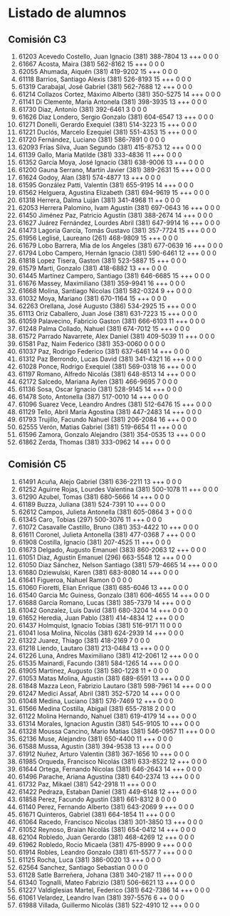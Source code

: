 # Listado de alumnos

## Comisión C3
01.  61203  Acevedo Costello, Juan Ignacio            (381) 388-7804        13 +++               0    0    0
02.  61667  Acosta, Maira                             (381) 562-8162        15 +++               0    0    0
03.  62055  Ahumada, Aiquén                           (381) 419-9202        15 +++               0    0    0
04.  61118  Barrios, Santiago Alexis                  (381) 526-8193        15 +++               0    0    0
05.  61319  Carabajal, José Gabriel                   (381) 562-7688        12 +++               0    0    0
06.  61214  Collazos Cortez, Máximo Alberto           (381) 350-5275        14 +++               0    0    0
07.  61141  Di Clemente, María Antonela               (381) 398-3935        13 +++               0    0    0
08.  61730  Diaz, Antonio                             (381) 392-6461         3                   0    0    0
09.  61626  Diaz Londero, Sergio Gonzalo              (381) 604-6547        13 +++               0    0    0
10.  61271  Donelli, Gerardo Exequiel                 (381) 514-3223        15 +++               0    0    0
11.  61221  Duclós, Marcelo Ezequiel                  (381) 551-4353        15 +++               0    0    0
12.  61720  Fernández, Luciano                        (381) 586-7891         0                   0    0    0
13.  62093  Frías Silva, Juan Segundo                 (381) 415-8753        12 +++               0    0    0
14.  61139  Gallo, María Matilde                      (381) 333-4836        11 +++               0    0    0
15.  61352  García Moya, José Ignacio                 (381) 638-9006        13 +++               0    0    0
16.  61200  Gauna Serrano, Martín Javier              (381) 389-2631        15 +++               0    0    0
17.  61624  Godoy, Alan                               (381) 574-4877        13 +++               0    0    0
18.  61595  González Patti, Valentín                  (381) 655-9195        14 +++               0    0    0
19.  61562  Helguera, Agustina Elizabeth              (381) 694-9619        15 +++               0    0    0
20.  61318  Herrera, Dalma Luján                      (381) 341-4968        11 ++                0    0    0
21.  62053  Herrera Palomino, Ivam Agustín            (381) 697-0643        16 +++               0    0    0
22.  61450  Jiménez Paz, Patricio Agustín             (381) 388-2674        14 +++               0    0    0
23.  61627  Juárez Fernández, Lourdes Abril           (381) 647-9914        16 +++               0    0    0
24.  61473  Lagoria García, Tomás Gustavo             (381) 357-7724        15 +++               0    0    0
25.  61956  Leglisé, Laureano                         (261) 468-9809        15 +++               0    0    0
26.  61679  Lobo Barrera, Mia de los Angeles          (381) 677-0639        16 +++               0    0    0
27.  61794  Lobo Campero, Hernán Ignacio              (381) 590-6461        12 +++               0    0    0
28.  61818  Lopez Tisera, Gaston                      (381) 523-5887        15 +++               0    0    0
29.  61579  Marti, Gonzalo                            (381) 418-6882        13 +++               0    0    0
30.  61445  Martínez Campero, Santiago                (381) 646-6685        15 +++               0    0    0
31.  61676  Massey, Maximiliano                       (381) 359-9941        16 +++               0    0    0
32.  61668  Molina, Santiago Nicolas                  (381) 582-0324         9 ++                0    0    0
33.  61032  Moya, Mariano                             (381) 670-1164        15 +++               0    0    0
34.  62263  Orellana, José Augusto                    (386) 534-2925        15 +++               0    0    0
35.  61113  Oriz Caballero, Juan José                 (381) 631-7223        15 +++               0    0    0
36.  61059  Palavecino, Fabricio Gaston               (381) 666-6103        11 +++               0    0    0
37.  61248  Palma Collado, Nahuel                     (381) 674-7012        15 +++               0    0    0
38.  61572  Parrado Navarrete, Alex Daniel            (381) 409-5039        11 +++               0    0    0
39.  61581  Paz, Naim Federico                        (381) 353-0060         0                   0    0    0
40.  61037  Paz, Rodrigo Federico                     (381) 637-6461        14 +++               0    0    0
41.  61312  Paz Berrondo, Lucas David                 (381) 341-4321        16 +++               0    0    0
42.  61028  Ponce, Rodrigo Exequiel                   (381) 569-0318        16 +++               0    0    0
43.  61197  Romano, Alfredo Nicolás                   (381) 648-8513        14 +++               0    0    0
44.  62172  Salcedo, Mariana Aylen                    (381) 466-9695         7                   0    0    0
45.  61136  Sosa, Oscar Ignacio                       (381) 528-9145        14 +++               0    0    0
46.  61478  Soto, Antonella                           (387) 517-0010        14 +++               0    0    0
47.  61096  Suarez Vece, Leandro Andres               (381) 512-6476        15 +++               0    0    0
48.  61129  Tello, Abril María Agostina               (381) 447-2483        14 +++               0    0    0
49.  61793  Trujillo, Facundo Nahuel                  (381) 206-2084        16 +++               0    0    0
50.  62555  Verón, Matias Gabriel                     (381) 519-6654        11 +++               0    0    0
51.  61596  Zamora, Gonzalo Alejandro                 (381) 354-0535        13 +++               0    0    0
52.  61862  Zerda, Thomas                             (381) 333-0962        14 +++               0    0    0

## Comisión C5
01.  61491  Acuña, Alejo Gabriel                      (381) 636-2211        13 +++               0    0    0
02.  61252  Aguirre Rojas, Lourdes Valentina          (381) 500-1078        11 +++               0    0    0
03.  61290  Azubel, Tomas                             (381) 680-5666        14 +++               0    0    0
04.  61189  Buzza, Juliana                            (381) 524-7391        10 +++               0    0    0
05.  62612  Campos, Julieta Antonella                 (381) 605-0864         3 +                 0    0    0
06.  61345  Caro, Tobias                              (297) 500-3076        11 +++               0    0    0
07.  61072  Casavalle Castillo, Bruno                 (381) 353-4422        10 +++               0    0    0
08.  61611  Coronel, Julieta Antonella                (381) 477-0368         7 +++               0    0    0
09.  61908  Costilla, Ignacio                         (381) 207-4525        11 +++               0    0    0
10.  61673  Delgado, Augusto Emanuel                  (383) 860-2063        12 +++               0    0    0
11.  61051  Diaz, Agustin Emanuel                     (296) 663-5548        12 +++               0    0    0
12.  61050  Diaz Sánchez, Nelson Santiago             (381) 579-4665        14 +++               0    0    0
13.  61680  Dziewulski, Karen                         (381) 683-8080        14 +++               0    0    0
14.  61641  Figueroa, Nahuel Ramon                                           0                   0    0    0
15.  61060  Fioretti, Elian Enrique                   (381) 685-6046        13 +++               0    0    0
16.  61540  Garcia Mc Guiness, Gonzalo                (381) 606-4655        14 +++               0    0    0
17.  61688  García Romano, Lucas                      (381) 385-7379        14 +++               0    0    0
18.  61042  Gonzalez, Luis David                      (381) 680-3204        14 +++               0    0    0
19.  61652  Heredia, Juan Pablo                       (381) 414-4834        12 +++               0    0    0
20.  61437  Holmquist, Ignacio Tobias                 (381) 516-9171        11                   0    0    0
21.  61041  Iosa Molina, Nicolás                      (381) 624-2939        14 +++               0    0    0
22.  61322  Juarez, Thiago                            (381) 418-2169         7                   0    0    0
23.  61218  Liendo, Lautaro                           (381) 213-0484        13 +++               0    0    0
24.  61226  Luna, Andres Maximiliano                  (381) 412-2061        12 +++               0    0    0
25.  61535  Mainardi, Facundo                         (381) 584-1265        14 +++               0    0    0
26.  61905  Martinez, Augusto                         (381) 580-1228        11 +                 0    0    0
27.  61053  Matas Molina, Agustín                     (381) 689-6591        13 +++               0    0    0
28.  61848  Mazza Leon, Fabrizio Lautaro              (381) 598-7961        14 +++               0    0    0
29.  61247  Medici Assaf, Abril                       (381) 352-5720        14 +++               0    0    0
30.  61048  Medina, Luciano                           (381) 576-7469        12 +++               0    0    0
31.  61566  Medina Costilla, Abigail                  (381) 655-7818         2                   0    0    0
32.  61122  Molina Hernando, Nahuel                   (381) 619-4179        14 +++               0    0    0
33.  61314  Morales, Ignacion Agustin                 (381) 545-9105        10 +++               0    0    0
34.  61328  Moussa Cancino, Mario Matias              (381) 546-0957        11 +++               0    0    0
35.  62136  Muse, Alejandro                           (381) 650-4400        11 +++               0    0    0
36.  61588  Mussa, Agustín                            (381) 394-9538        13 +++               0    0    0
37.  61912  Nuñez, Arturo Valentin                    (381) 367-1656        10 +++               0    0    0
38.  61985  Orqueda, Francisco Nicolás                (381) 633-8522        12 +++               0    0    0
39.  61644  Ortega, Fernando Nicolas                  (381) 646-2643        14 +++               0    0    0
40.  61496  Parache, Ariana Agustina                  (381) 640-2374        13 +++               0    0    0
41.  61732  Paz, Mikael                               (381) 542-2918        11 +++               0    0    0
42.  61422  Pedraza, Estaban Daniel                   (381) 449-6148        12 +++               0    0    0
43.  61858  Perez, Facundo Agustin                    (381) 661-8312         8                   0    0    0
44.  61140  Perez, Fernando Alberto                   (381) 643-2069         9 +++               0    0    0
45.  61671  Quinteros, Gabriel                        (381) 664-1854        11 +++               0    0    0
46.  61064  Racedo, Francisco Nicolas                 (381) 301-3850        13 +++               0    0    0
47.  61052  Reynoso, Braian Nicolás                   (381) 654-0412        14 +++               0    0    0
48.  62104  Robledo, Juan Gerardo                     (381) 468-4269        12 +++               0    0    0
49.  61962  Robledo, Rocio Micaela                    (381) 475-8990         9 +++               0    0    0
50.  61914  Robles, Leandro Gonzalo                   (381) 611-5577         7 +++               0    0    0
51.  61125  Rocha, Luca                               (381) 386-0020        13 +++               0    0    0
52.  62564  Sanchez, Santiago Sebastian                                      0                   0    0    0
53.  61128  Satle Barreñera, Johana                   (381) 340-2187        11 +++               0    0    0
54.  61340  Tognalli, Mateo Fabrizio                  (381) 506-6621        13 +++               0    0    0
55.  61227  Valdiglesias Martel, Federico             (381) 642-7386        14 +++               0    0    0
56.  61061  Velardez, Leandro Ivan                    (381) 397-5576         6 ++                0    0    0
57.  61988  Villada, Guillermo Nicolás                (381) 522-4910        12 +++               0    0    0
